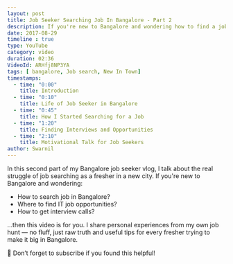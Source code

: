 ```yaml
---
layout: post
title: Job Seeker Searching Job In Bangalore - Part 2
description: If you're new to Bangalore and wondering how to find a job in IT, this video will help! I share how I started my job search journey in Bangalore as a fresher. Real experiences, practical tips, and motivation for job seekers in the city.
date: 2017-08-29
timeline : true
type: YouTube
category: video
duration: 02:36
VideoId: ARHfj8NP3YA
tags: [ bangalore, Job search, New In Town]
timestamps:
  - time: "0:00"
    title: Introduction
  - time: "0:10"
    title: Life of Job Seeker in Bangalore
  - time: "0:45"
    title: How I Started Searching for a Job
  - time: "1:20"
    title: Finding Interviews and Opportunities
  - time: "2:10"
    title: Motivational Talk for Job Seekers
author: Swarnil
---
```


In this second part of my Bangalore job seeker vlog, I talk about the real struggle of job searching as a fresher in a new city. If you're new to Bangalore and wondering:

- How to search job in Bangalore?
- Where to find IT job opportunities?
- How to get interview calls?

...then this video is for you. I share personal experiences from my own job hunt — no fluff, just raw truth and useful tips for every fresher trying to make it big in Bangalore.

🔔 Don’t forget to subscribe if you found this helpful!
